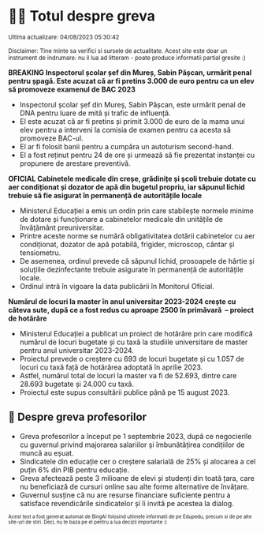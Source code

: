 # 👩‍🏫 Totul despre greva
<sub>Ultima actualizare: 04/08/2023 05:30:42</sub>

<sub>Disclaimer: Tine minte sa verifici si sursele de actualitate. Acest site este doar un instrument de indrumare: nu il lua ad litteram - poate produce informatii partial gresite :)</sub>

**BREAKING Inspectorul școlar șef din Mureș, Sabin Pășcan, urmărit penal pentru șpagă. Este acuzat că ar fi pretins 3.000 de euro pentru ca un elev să promoveze examenul de BAC 2023**
- Inspectorul școlar șef din Mureș, Sabin Pășcan, este urmărit penal de DNA pentru luare de mită și trafic de influență.
- El este acuzat că ar fi pretins și primit 3.000 de euro de la mama unui elev pentru a interveni la comisia de examen pentru ca acesta să promoveze BAC-ul.
- El ar fi folosit banii pentru a cumpăra un autoturism second-hand.
- El a fost reținut pentru 24 de ore și urmează să fie prezentat instanței cu propunere de arestare preventivă.

**OFICIAL Cabinetele medicale din creșe, grădinițe și școli trebuie dotate cu aer condiționat și dozator de apă din bugetul propriu, iar săpunul lichid trebuie să fie asigurat în permanență de autoritățile locale**
- Ministerul Educației a emis un ordin prin care stabilește normele minime de dotare și funcționare a cabinetelor medicale din unitățile de învățământ preuniversitar.
- Printre aceste norme se numără obligativitatea dotării cabinetelor cu aer condiționat, dozator de apă potabilă, frigider, microscop, cântar și tensiometru.
- De asemenea, ordinul prevede că săpunul lichid, prosoapele de hârtie și soluțiile dezinfectante trebuie asigurate în permanență de autoritățile locale.
- Ordinul intră în vigoare la data publicării în Monitorul Oficial.

**Numărul de locuri la master în anul universitar 2023-2024 crește cu câteva sute, după ce a fost redus cu aproape 2500 în primăvară  – proiect de hotărâre**
- Ministerul Educației a publicat un proiect de hotărâre prin care modifică numărul de locuri bugetate și cu taxă la studiile universitare de master pentru anul universitar 2023-2024.
- Proiectul prevede o creștere cu 693 de locuri bugetate și cu 1.057 de locuri cu taxă față de hotărârea adoptată în aprilie 2023.
- Astfel, numărul total de locuri la master va fi de 52.693, dintre care 28.693 bugetate și 24.000 cu taxă.
- Proiectul este supus consultării publice până pe 15 august 2023.

## 🏫 Despre greva profesorilor
- Greva profesorilor a început pe 1 septembrie 2023, după ce negocierile cu guvernul privind majorarea salariilor și îmbunătățirea condițiilor de muncă au eșuat.
- Sindicatele din educație cer o creștere salarială de 25% și alocarea a cel puțin 6% din PIB pentru educație.
- Greva afectează peste 3 milioane de elevi și studenți din toată țara, care nu beneficiază de cursuri online sau alte forme alternative de învățare.
- Guvernul susține că nu are resurse financiare suficiente pentru a satisface revendicările sindicatelor și îi invită pe acestea la dialog.


<sub><sub>Acest text a fost generat automat de BingAI folosind ultimele informatii de pe Edupedu, precum si de pe alte site-uri de stiri. Deci, nu te baza pe el pentru a lua decizii importante :)</sub></sub>